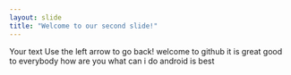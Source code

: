 ```yaml
---
layout: slide
title: "Welcome to our second slide!"
---
```

Your text
Use the left arrow to go back!
welcome to github it is great
good to everybody
how are you
what can i do
android is best
